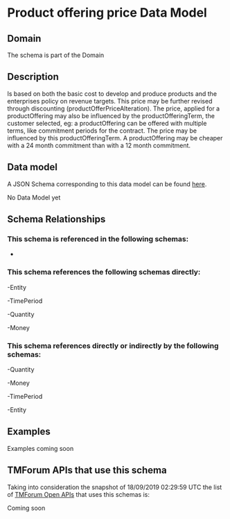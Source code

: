 # Product offering price Data Model

## Domain

The  schema is part of the  Domain

## Description

Is based on both the basic cost to develop and produce products and the enterprises policy on revenue targets. This price may be further revised through discounting (productOfferPriceAlteration). The price, applied for a productOffering may also be influenced by the productOfferingTerm, the customer selected, eg: a productOffering can be offered with multiple terms, like commitment periods for the contract. The price may be influenced by this productOfferingTerm. A productOffering may be cheaper with a 24 month commitment than with a 12 month commitment.

## Data model

A JSON Schema corresponding to this data model can be found
[here](https://github.com/tmforum-rand/schemas/blob/master/Product/ProductOfferingPrice.schema.json).

No Data Model yet

## Schema Relationships

### This schema is referenced in the following schemas:

-

### This schema references the following schemas directly:

-Entity

-TimePeriod

-Quantity

-Money

### This schema references directly or indirectly by the following schemas:

-Quantity

-Money

-TimePeriod

-Entity



## Examples

Examples coming soon

## TMForum APIs that use this schema

Taking into consideration the snapshot of 18/09/2019 02:29:59 UTC the list of [TMForum Open APIs](https://www.tmforum.org/open-apis/) that uses this schemas is:

Coming soon